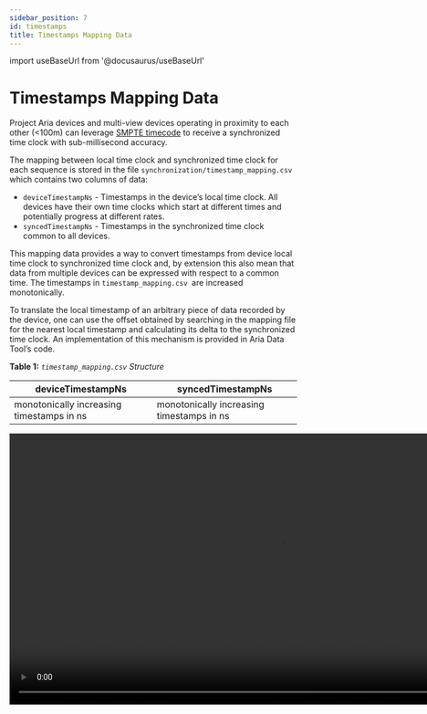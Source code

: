 ```yaml
---
sidebar_position: 7
id: timestamps
title: Timestamps Mapping Data
---
```

import useBaseUrl from '@docusaurus/useBaseUrl'

# Timestamps Mapping Data

Project Aria devices and multi-view devices operating in proximity to each other (<100m) can leverage [SMPTE timecode](https://en.wikipedia.org/wiki/SMPTE_timecode) to receive a synchronized time clock with sub-millisecond accuracy.

The mapping between local time clock and synchronized time clock for each sequence is stored in the file `synchronization/timestamp_mapping.csv`  which contains two columns of data:

* `deviceTimestampNs` - Timestamps in the device’s local time clock. All devices have their own time clocks which start at different times and potentially progress at different rates.
* `syncedTimestampNs` - Timestamps in the synchronized time clock common to all devices.

This mapping data provides a way to convert timestamps from device local time clock to synchronized time clock and, by extension this also mean that data from multiple devices can be expressed with respect to a common time. The timestamps in `timestamp_mapping.csv `are increased monotonically.

To translate the local timestamp of an arbitrary piece of data recorded by the device, one can use the offset obtained by  searching in the mapping file for the nearest local timestamp and calculating its delta to the synchronized time clock. An implementation of this mechanism is provided in Aria Data Tool’s code.


**Table 1:** *`timestamp_mapping.csv` Structure*

|deviceTimestampNs   |syncedTimestampNs  |
|---   |---   |
|monotonically increasing timestamps in ns    |monotonically increasing timestamps in ns   |


<video width="950" controls>
  <source src={useBaseUrl('video/2wearers_synched.mp4')} type="video/mp4"/>
  Your browser does not support the video tag.
</video>
